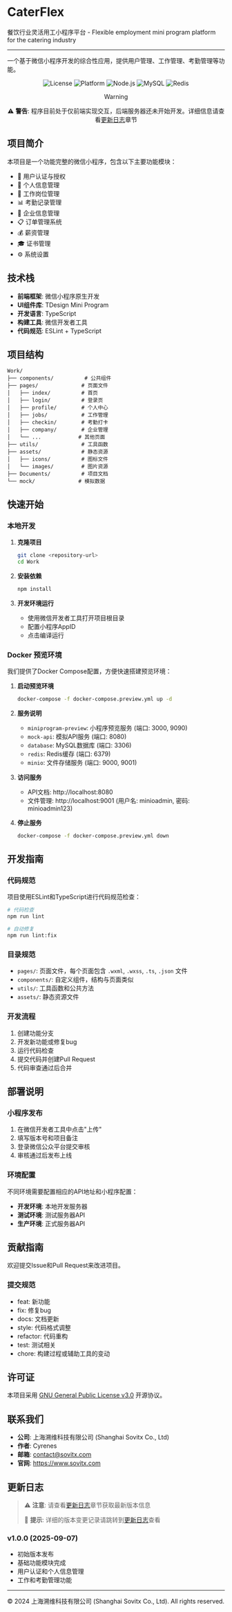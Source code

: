 # CaterFlex

餐饮行业灵活用工小程序平台 - Flexible employment mini program platform for the catering industry

---

一个基于微信小程序开发的综合性应用，提供用户管理、工作管理、考勤管理等功能。


<div align="center">

![License](https://img.shields.io/badge/License-GPL%20v3-blue.svg)
![Platform](https://img.shields.io/badge/Platform-WeChat%20MiniProgram-green.svg)
![Node.js](https://img.shields.io/badge/Node.js-18%2B-brightgreen.svg)
![MySQL](https://img.shields.io/badge/MySQL-8.0-orange.svg)
![Redis](https://img.shields.io/badge/Redis-7%2B-red.svg)

> [!WARNING]
> ⚠️ **警告**: 程序目前处于仅前端实现交互，后端服务器还未开始开发。详细信息请查看[更新日志](#更新日志)章节

</div>


## 项目简介

本项目是一个功能完整的微信小程序，包含以下主要功能模块：

- 🔐 用户认证与授权
- 👤 个人信息管理
- 💼 工作岗位管理
- 📊 考勤记录管理
- 🏢 企业信息管理
- 📋 订单管理系统
- 💰 薪资管理
- 🎓 证书管理
- ⚙️ 系统设置

## 技术栈

- **前端框架**: 微信小程序原生开发
- **UI组件库**: TDesign Mini Program
- **开发语言**: TypeScript
- **构建工具**: 微信开发者工具
- **代码规范**: ESLint + TypeScript

## 项目结构

```
Work/
├── components/          # 公共组件
├── pages/              # 页面文件
│   ├── index/          # 首页
│   ├── login/          # 登录页
│   ├── profile/        # 个人中心
│   ├── jobs/           # 工作管理
│   ├── checkin/        # 考勤打卡
│   ├── company/        # 企业管理
│   └── ...            # 其他页面
├── utils/              # 工具函数
├── assets/             # 静态资源
│   ├── icons/          # 图标文件
│   └── images/         # 图片资源
├── Documents/          # 项目文档
└── mock/              # 模拟数据
```

## 快速开始

### 本地开发

1. **克隆项目**
   ```bash
   git clone <repository-url>
   cd Work
   ```

2. **安装依赖**
   ```bash
   npm install
   ```

3. **开发环境运行**
   - 使用微信开发者工具打开项目根目录
   - 配置小程序AppID
   - 点击编译运行

### Docker 预览环境

我们提供了Docker Compose配置，方便快速搭建预览环境：

1. **启动预览环境**
   ```bash
   docker-compose -f docker-compose.preview.yml up -d
   ```

2. **服务说明**
   - `miniprogram-preview`: 小程序预览服务 (端口: 3000, 9090)
   - `mock-api`: 模拟API服务 (端口: 8080)
   - `database`: MySQL数据库 (端口: 3306)
   - `redis`: Redis缓存 (端口: 6379)
   - `minio`: 文件存储服务 (端口: 9000, 9001)

3. **访问服务**
   - API文档: http://localhost:8080
   - 文件管理: http://localhost:9001 (用户名: minioadmin, 密码: minioadmin123)

4. **停止服务**
   ```bash
   docker-compose -f docker-compose.preview.yml down
   ```

## 开发指南

### 代码规范

项目使用ESLint和TypeScript进行代码规范检查：

```bash
# 代码检查
npm run lint

# 自动修复
npm run lint:fix
```

### 目录规范

- `pages/`: 页面文件，每个页面包含 `.wxml`, `.wxss`, `.ts`, `.json` 文件
- `components/`: 自定义组件，结构与页面类似
- `utils/`: 工具函数和公共方法
- `assets/`: 静态资源文件

### 开发流程

1. 创建功能分支
2. 开发新功能或修复bug
3. 运行代码检查
4. 提交代码并创建Pull Request
5. 代码审查通过后合并

## 部署说明

### 小程序发布

1. 在微信开发者工具中点击"上传"
2. 填写版本号和项目备注
3. 登录微信公众平台提交审核
4. 审核通过后发布上线

### 环境配置

不同环境需要配置相应的API地址和小程序配置：

- **开发环境**: 本地开发服务器
- **测试环境**: 测试服务器API
- **生产环境**: 正式服务器API

## 贡献指南

欢迎提交Issue和Pull Request来改进项目。

### 提交规范

- feat: 新功能
- fix: 修复bug
- docs: 文档更新
- style: 代码格式调整
- refactor: 代码重构
- test: 测试相关
- chore: 构建过程或辅助工具的变动

## 许可证

本项目采用 [GNU General Public License v3.0](LICENSE) 开源协议。

## 联系我们

- **公司**: 上海溯维科技有限公司 (Shanghai Sovitx Co., Ltd)
- **作者**: Cyrenes
- **邮箱**: contact@sovitx.com
- **官网**: https://www.sovitx.com

## 更新日志

> ⚠️ **注意**: 请查看[更新日志](#更新日志)章节获取最新版本信息
> 
> 🔔 **提示**: 详细的版本变更记录请跳转到[更新日志](#更新日志)查看

### v1.0.0 (2025-09-07)
- 初始版本发布
- 基础功能模块完成
- 用户认证和个人信息管理
- 工作和考勤管理功能

---

© 2024 上海溯维科技有限公司 (Shanghai Sovitx Co., Ltd). All rights reserved.
